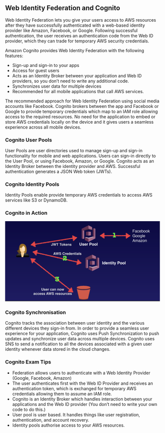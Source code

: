 ## Web Identity Federation and Cognito

Web Identity Federation lets you give your users access to AWS resources after they have successfully authenticated with a web-based identity provider like Amazon, Facebook, or Google. Following successful authentication, the user receives an authentication code from the Web ID provider, which they can trade for temporary AWS security credentials.

Amazon Cognito provides Web Identity Federation with the following features:
- Sign-up and sign-in to your apps
- Access for guest users
- Acts as an Identity Broker between your application and Web ID providers, so you don’t need to write any additional code.
- Synchronizes user data for multiple devices
- Recommended for all mobile applications that call AWS services.

The recommended approach for Web Identity Federation using social media accounts like Facebook. Cognito brokers between the app and Facebook or Google to provide temporary credentials which map to an IAM role allowing access to the required resources. No need for the application to embed or store AWS credentials locally on the device and it gives users a seamless experience across all mobile devices.

### Cognito User Pools
User Pools are user directories used to manage sign-up and sign-in functionality for mobile and web applications. Users can sign-in directly to the User Pool, or using Facebook, Amazon, or Google. Cognito acts as an Identity Broker between the identity provider and AWS. Successful authentication generates a JSON Web token (JWTs).

### Cognito Identity Pools
Identity Pools enable provide temporary AWS credentials to access AWS services like S3 or DynamoDB.

### Cognito in Action
![CognitoInAction](images/07-CognitoInAction.png)

### Cognito Synchronisation
Cognito tracks the association between user identity and the various different devices they sign-in from. In order to provide a seamless user experience for your application, Cognito uses Push Synchronization to push updates and synchronize user data across multiple devices. Cognito uses SNS to send a notification to all the devices associated with a given user identity whenever data stored in the cloud changes.

### Cognito Exam Tips
- Federation allows users to authenticate with a Web Identity Provider (Google, Facebook, Amazon)
- The user authenticates first with the Web ID Provider and receives an authentication token, which is exchanged for temporary AWS credentials allowing them to assume an IAM role.
- Cognito is an Identity Broker which handles interaction between your applications and the Web ID provider (You don’t need to write your own code to do this.)
- User pool is user based. It handles things like user registration, authentication, and account recovery.
- Identity pools authorise access to your AWS resources.